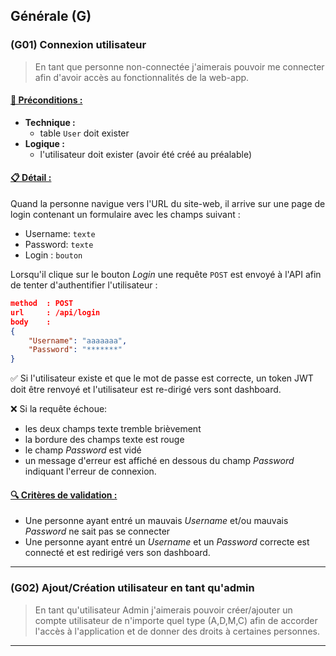 ## Générale (G)

### (G01) Connexion utilisateur
> En tant que personne non-connectée j'aimerais pouvoir me connecter afin d'avoir accès au fonctionnalités de la web-app. 

#### <u>📌 Préconditions :</u>
- **Technique :**
  - table `User` doit exister
- **Logique :**
  - l'utilisateur doit exister (avoir été créé au préalable)

#### <u>📋 Détail :</u>
Quand la personne navigue vers l'URL du site-web, il arrive sur une page de login contenant un formulaire avec les champs suivant :

- Username: `texte` 
- Password: `texte` 
- Login : `bouton`

Lorsqu'il clique sur le bouton *Login* une requête `POST` est envoyé à l'API afin de tenter d'authentifier l'utilisateur :

```json
method  : POST
url     : /api/login
body    :
{
    "Username": "aaaaaaa",
    "Password": "*******"
}
```

✅ Si l'utilisateur existe et que le mot de passe est correcte, un token JWT doit être renvoyé et l'utilisateur est re-dirigé vers sont dashboard. 

❌ Si la requête échoue: 

- les deux champs texte tremble brièvement
- la bordure des champs texte est rouge
- le champ *Password* est vidé
- un message d'erreur est affiché en dessous du champ *Password* indiquant l'erreur de connexion.

#### <u>🔍 Critères de validation :</u>

  - Une personne ayant entré un mauvais *Username* et/ou mauvais *Password* ne sait pas se connecter
  - Une personne ayant entré un *Username* et un *Password* correcte est connecté et est redirigé vers son dashboard. 

---

### (G02) Ajout/Création utilisateur en tant qu'admin
> En tant qu'utilisateur Admin j'aimerais pouvoir créer/ajouter un compte utilisateur de n'importe quel type (A,D,M,C) afin de accorder l'accès à l'application et de donner des droits à certaines personnes.

---